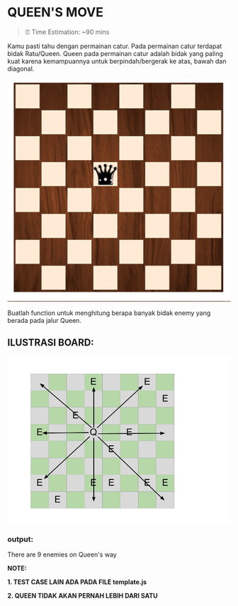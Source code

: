 # QUEEN'S MOVE

> ⏰ Time Estimation: ~90 mins

Kamu pasti tahu dengan permainan catur. Pada permainan catur terdapat bidak Ratu/Queen.
Queen pada permainan catur adalah bidak yang paling kuat karena kemampuannya untuk
berpindah/bergerak ke atas, bawah dan diagonal.

![Possible Move](./queen_movements.gif "Queen's movements")

Buatlah function untuk menghitung berapa banyak bidak enemy yang berada pada jalur
Queen.

## ILUSTRASI BOARD:
![Ilustrasi](./ilustration_movements.png "Ilustrasi Queen's movements")

### output:
There are 9 enemies on Queen's way

**NOTE:**

**1. TEST CASE LAIN ADA PADA FILE template.js**

**2. QUEEN TIDAK AKAN PERNAH LEBIH DARI SATU**
